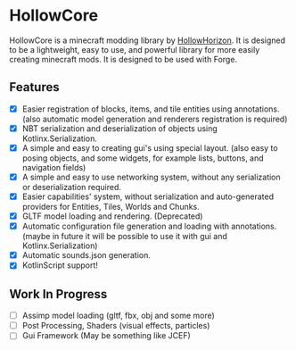 # HollowCore
HollowCore is a minecraft modding library by [HollowHorizon](https://github.com/HollowHorizon). It is designed to be a lightweight, easy to use, and powerful library for more easily creating minecraft mods. It is designed to be used with Forge.

## Features
- [x] Easier registration of blocks, items, and tile entities using annotations. (also automatic model generation and renderers registration is required)
- [x] NBT serialization and deserialization of objects using Kotlinx.Serialization.
- [x] A simple and easy to creating gui's using special layout. (also easy to posing objects, and some widgets, for example lists, buttons, and navigation fields)
- [x] A simple and easy to use networking system, without any serialization or deserialization required.
- [x] Easier capabilities' system, without serialization and auto-generated providers for Entities, Tiles, Worlds and Chunks.
- [x] GLTF model loading and rendering. (Deprecated)
- [x] Automatic configuration file generation and loading with annotations. (maybe in future it will be possible to use it with gui and Kotlinx.Serialization)
- [x] Automatic sounds.json generation.
- [x] KotlinScript support!

## Work In Progress
- [ ] Assimp model loading (gltf, fbx, obj and some more)
- [ ] Post Processing, Shaders (visual effects, particles)
- [ ] Gui Framework (May be something like JCEF)
